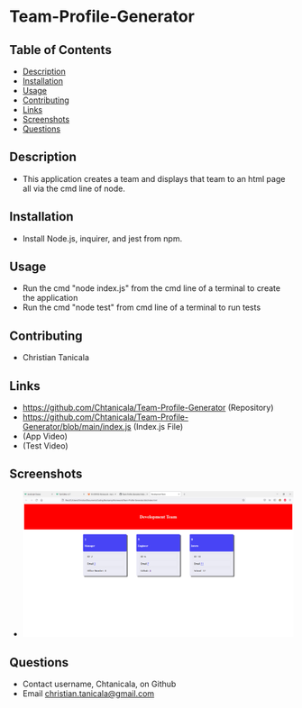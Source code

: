 # Team-Profile-Generator

## Table of Contents
- [Description](#Description)
- [Installation](#Installation)
- [Usage](#Usage)
- [Contributing](#Contributing)
- [Links](#Links)
- [Screenshots](#Screenshots)
- [Questions](#Questions)
    
## Description
- This application creates a team and displays that team to an html page all via the cmd line of node.
    
## Installation
- Install Node.js, inquirer, and jest from npm.

## Usage
- Run the cmd "node index.js" from the cmd line of a terminal to create the application
- Run the cmd "node test" from cmd line of a terminal to run tests

## Contributing
- Christian Tanicala

## Links
- https://github.com/Chtanicala/Team-Profile-Generator (Repository)
- https://github.com/Chtanicala/Team-Profile-Generator/blob/main/index.js (Index.js File)
-  (App Video)
-  (Test Video)

## Screenshots
- ![Application](Photos/SampleIndex.PNG)

    
## Questions
- Contact username, Chtanicala, on Github
- Email christian.tanicala@gmail.com